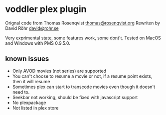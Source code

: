 # voddler plex plugin 

Orignal code from Thomas Rosenqvist <thomas@rosenqvist.org>
Rewriten by David Röhr <david@rohr.se>

Very exprimental state, some features work, some dont't. Tested on MacOS and Windows with PMS 0.9.5.0.

## known issues

* Only AVOD movies (not series) are supported
* You can't choose to resume a movie or not, if a resume point exists, then it will resume
* Sometimes plex can start to transcode movies even though it doesn't need to.
* Seekbar not working, should be fixed with javascript support
* No plexpackage
* Not listed in plex store
